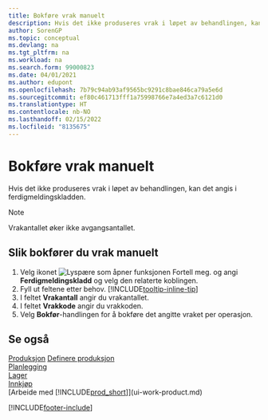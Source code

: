 ```yaml
---
title: Bokføre vrak manuelt
description: Hvis det ikke produseres vrak i løpet av behandlingen, kan det angis i ferdigmeldingskladden. Merk at vrakantallet ikke øker avgangsantallet.
author: SorenGP
ms.topic: conceptual
ms.devlang: na
ms.tgt_pltfrm: na
ms.workload: na
ms.search.form: 99000823
ms.date: 04/01/2021
ms.author: edupont
ms.openlocfilehash: 7b79c94ab93af9565bc9291c8bae846ca79a5e6d
ms.sourcegitcommit: ef80c461713fff1a75998766e7a4ed3a7c6121d0
ms.translationtype: HT
ms.contentlocale: nb-NO
ms.lasthandoff: 02/15/2022
ms.locfileid: "8135675"
---
```

# <a name="post-scrap-manually"></a>Bokføre vrak manuelt

Hvis det ikke produseres vrak i løpet av behandlingen, kan det angis i ferdigmeldingskladden.  

> [!NOTE]
> Vrakantallet øker ikke avgangsantallet.  

## <a name="to-post-scrap-manually"></a>Slik bokfører du vrak manuelt

1. Velg ikonet ![Lyspære som åpner funksjonen Fortell meg.](media/ui-search/search_small.png "Fortell hva du vil gjøre") og angi **Ferdigmeldingskladd** og velg den relaterte koblingen.  
2. Fyll ut feltene etter behov. [!INCLUDE[tooltip-inline-tip](includes/tooltip-inline-tip_md.md)]  
3. I feltet **Vrakantall** angir du vrakantallet.  
4. I feltet **Vrakkode** angir du vrakkoden.  
5. Velg **Bokfør**-handlingen for å bokføre det angitte vraket per operasjon.  

## <a name="see-also"></a>Se også

[Produksjon](production-manage-manufacturing.md)
[Definere produksjon](production-configure-production-processes.md)  
[Planlegging](production-planning.md)  
[Lager](inventory-manage-inventory.md)  
[Innkjøp](purchasing-manage-purchasing.md)  
[Arbeide med [!INCLUDE[prod_short](includes/prod_short.md)]](ui-work-product.md)


[!INCLUDE[footer-include](includes/footer-banner.md)]